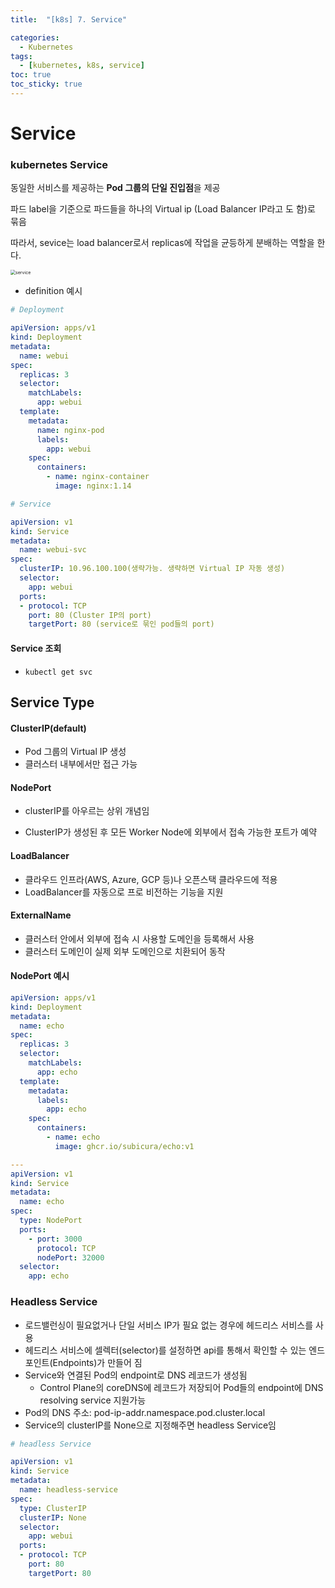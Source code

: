 ```yaml
---
title:  "[k8s] 7. Service"

categories:
  - Kubernetes
tags:
  - [kubernetes, k8s, service]
toc: true
toc_sticky: true
---
```


# Service

### kubernetes Service

동일한 서비스를 제공하는 **Pod 그룹의 단일 진입점**을 제공

파드 label을 기준으로 파드들을 하나의 Virtual ip (Load Balancer IP라고 도 함)로 묶음

따라서, sevice는 load balancer로서 replicas에 작업을 균등하게 분배하는 역할을 한다.

<img src="https://subicura.com/k8s/assets/img/pod-service.1c328260.png" alt="service" style="zoom:50%;" />

* definition 예시

```yaml
# Deployment

apiVersion: apps/v1
kind: Deployment
metadata:
  name: webui
spec:
  replicas: 3
  selector:
    matchLabels:
      app: webui
  template:
    metadata:
      name: nginx-pod
      labels:
        app: webui
    spec:
      containers:
        - name: nginx-container
          image: nginx:1.14
```

```yaml
# Service

apiVersion: v1
kind: Service
metadata:
  name: webui-svc
spec:
  clusterIP: 10.96.100.100(생략가능. 생략하면 Virtual IP 자동 생성)
  selector:
    app: webui
  ports:
  - protocol: TCP
    port: 80 (Cluster IP의 port)
    targetPort: 80 (service로 묶인 pod들의 port)
```

#### Service 조회

* `kubectl get svc`

## Service Type

#### ClusterIP(default)

* Pod 그룹의 Virtual IP 생성
* 클러스터 내부에서만 접근 가능

#### NodePort

* clusterIP를 아우르는 상위 개념임

* ClusterIP가 생성된 후 모든 Worker Node에 외부에서 접속 가능한 포트가 예약

#### LoadBalancer

* 클라우드 인프라(AWS, Azure, GCP 등)나 오픈스택 클라우드에 적용
* LoadBalancer를 자동으로 프로 비전하는 기능을 지원

#### ExternalName

* 클러스터 안에서 외부에 접속 시 사용할 도메인을 등록해서 사용
* 클러스터 도메인이 실제 외부 도메인으로 치환되어 동작



#### NodePort 예시

```yaml
apiVersion: apps/v1
kind: Deployment
metadata:
  name: echo
spec:
  replicas: 3
  selector:
    matchLabels:
      app: echo
  template:
    metadata:
      labels:
        app: echo
    spec:
      containers:
        - name: echo
          image: ghcr.io/subicura/echo:v1

---
apiVersion: v1
kind: Service
metadata:
  name: echo
spec:
  type: NodePort
  ports:
    - port: 3000
      protocol: TCP
      nodePort: 32000
  selector:
    app: echo
```



### Headless Service

* 로드밸런싱이 필요없거나 단일 서비스 IP가 필요 없는 경우에 헤드리스 서비스를 사용
* 헤드리스 서비스에 셀렉터(selector)를 설정하면 api를 통해서 확인할 수 있는 엔드포인트(Endpoints)가 만들어 짐
* Service와 연결된 Pod의 endpoint로 DNS 레코드가 생성됨
  * Control Plane의 coreDNS에 레코드가 저장되어 Pod들의 endpoint에 DNS resolving service 지원가능
* Pod의 DNS 주소: pod-ip-addr.namespace.pod.cluster.local
* Service의 clusterIP를 None으로 지정해주면 headless Service임

```yaml
# headless Service  

apiVersion: v1
kind: Service
metadata:
  name: headless-service
spec:
  type: ClusterIP
  clusterIP: None
  selector:
    app: webui
  ports:
  - protocol: TCP
    port: 80 
    targetPort: 80 
```

  